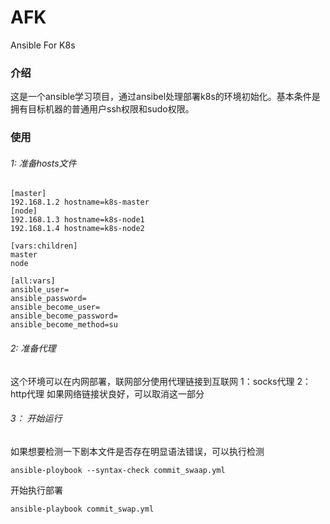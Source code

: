 # AFK
Ansible For K8s

### 介绍
  这是一个ansible学习项目，通过ansibel处理部署k8s的环境初始化。基本条件是拥有目标机器的普通用户ssh权限和sudo权限。

### 使用

######  1: 准备hosts文件
 ```shell
[master]
192.168.1.2 hostname=k8s-master
[node]
192.168.1.3 hostname=k8s-node1
192.168.1.4 hostname=k8s-node2

[vars:children]
master
node

[all:vars]
ansible_user=
ansible_password=
ansible_become_user=
ansible_become_password=
ansible_become_method=su
```

###### 2: 准备代理

这个环境可以在内网部署，联网部分使用代理链接到互联网
1：socks代理
2：http代理
如果网络链接状良好，可以取消这一部分

###### 3： 开始运行

  如果想要检测一下剧本文件是否存在明显语法错误，可以执行检测
```shell
ansible-ploybook --syntax-check commit_swaap.yml
```
开始执行部署
```shell
ansible-playbook commit_swap.yml
```




